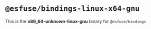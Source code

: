 # `@esfuse/bindings-linux-x64-gnu`

This is the **x86_64-unknown-linux-gnu** binary for `@esfuse/bindings`
